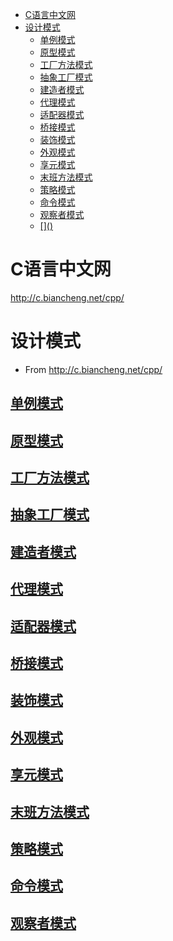 <!-- MarkdownTOC -->

- [C语言中文网](#c%E8%AF%AD%E8%A8%80%E4%B8%AD%E6%96%87%E7%BD%91)
- [设计模式](#%E8%AE%BE%E8%AE%A1%E6%A8%A1%E5%BC%8F)
  - [单例模式](#%E5%8D%95%E4%BE%8B%E6%A8%A1%E5%BC%8F)
  - [原型模式](#%E5%8E%9F%E5%9E%8B%E6%A8%A1%E5%BC%8F)
  - [工厂方法模式](#%E5%B7%A5%E5%8E%82%E6%96%B9%E6%B3%95%E6%A8%A1%E5%BC%8F)
  - [抽象工厂模式](#%E6%8A%BD%E8%B1%A1%E5%B7%A5%E5%8E%82%E6%A8%A1%E5%BC%8F)
  - [建造者模式](#%E5%BB%BA%E9%80%A0%E8%80%85%E6%A8%A1%E5%BC%8F)
  - [代理模式](#%E4%BB%A3%E7%90%86%E6%A8%A1%E5%BC%8F)
  - [适配器模式](#%E9%80%82%E9%85%8D%E5%99%A8%E6%A8%A1%E5%BC%8F)
  - [桥接模式](#%E6%A1%A5%E6%8E%A5%E6%A8%A1%E5%BC%8F)
  - [装饰模式](#%E8%A3%85%E9%A5%B0%E6%A8%A1%E5%BC%8F)
  - [外观模式](#%E5%A4%96%E8%A7%82%E6%A8%A1%E5%BC%8F)
  - [享元模式](#%E4%BA%AB%E5%85%83%E6%A8%A1%E5%BC%8F)
  - [末班方法模式](#%E6%9C%AB%E7%8F%AD%E6%96%B9%E6%B3%95%E6%A8%A1%E5%BC%8F)
  - [策略模式](#%E7%AD%96%E7%95%A5%E6%A8%A1%E5%BC%8F)
  - [命令模式](#%E5%91%BD%E4%BB%A4%E6%A8%A1%E5%BC%8F)
  - [观察者模式](#%E8%A7%82%E5%AF%9F%E8%80%85%E6%A8%A1%E5%BC%8F)
  - [\[\]\(\)](#)

<!-- /MarkdownTOC -->
# C语言中文网

http://c.biancheng.net/cpp/

# 设计模式
* From http://c.biancheng.net/cpp/

## [单例模式](http://c.biancheng.net/view/1338.html)

## [原型模式](http://c.biancheng.net/view/1343.html)

## [工厂方法模式](http://c.biancheng.net/view/1348.html)

## [抽象工厂模式](http://c.biancheng.net/view/1351.html)

## [建造者模式](http://c.biancheng.net/view/1354.html)

## [代理模式](http://c.biancheng.net/view/1359.html)

## [适配器模式](http://c.biancheng.net/view/1361.html)

## [桥接模式](http://c.biancheng.net/view/1364.html)

## [装饰模式](http://c.biancheng.net/view/1366.html)

## [外观模式](http://c.biancheng.net/view/1369.html)

## [享元模式](http://c.biancheng.net/view/1371.html)

## [末班方法模式](http://c.biancheng.net/view/1376.html)

## [策略模式](http://c.biancheng.net/view/1378.html)

## [命令模式](http://c.biancheng.net/view/1380.html)

## [观察者模式](http://c.biancheng.net/view/1390.html)

## []()
